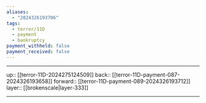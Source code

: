 ```yaml
---
aliases:
  - "2024326193706"
tags:
  - terror/11D
  - payment
  - bankruptcy
payment_withheld: false
payment_received: false
---
```




***

up:: [[terror-11D-2024275124509]]
back:: [[terror-11D-payment-087-2024326193658]]
forward:: [[terror-11D-payment-089-2024326193712]]
layer:: [[brokenscale|layer-333]]

***
